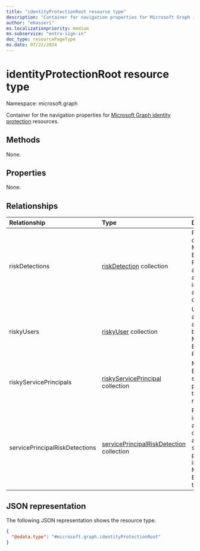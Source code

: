 ```yaml
---
title: "identityProtectionRoot resource type"
description: "Container for navigation properties for Microsoft Graph identity protection resources."
author: "ebasseri"
ms.localizationpriority: medium
ms.subservice: "entra-sign-in"
doc_type: resourcePageType
ms.date: 07/22/2024
---
```


# identityProtectionRoot resource type

Namespace: microsoft.graph

Container for the navigation properties for [Microsoft Graph identity protection](identityprotection-overview.md) resources.

## Methods

None.

## Properties

None.

## Relationships
|Relationship|Type|Description|
|:---|:---|:---|
|riskDetections|[riskDetection](../resources/riskdetection.md) collection| Risk detection in Microsoft Entra ID Protection and the associated information about the detection.|
|riskyUsers|[riskyUser](../resources/riskyuser.md) collection|Users that are flagged as at-risk by Microsoft Entra ID Protection. |
|riskyServicePrincipals| [riskyServicePrincipal](riskyserviceprincipal.md) collection | Microsoft Entra service principals that are at risk. |
|servicePrincipalRiskDetections| [servicePrincipalRiskDetection](serviceprincipalriskdetection.md) collection | Represents information about detected at-risk service principals in a Microsoft Entra tenant.|

## JSON representation
The following JSON representation shows the resource type.
<!-- {
  "blockType": "resource",
  "keyProperty": "id",
  "@odata.type": "microsoft.graph.identityProtectionRoot",
  "openType": false
}
-->
``` json
{
  "@odata.type": "#microsoft.graph.identityProtectionRoot"
}
```
